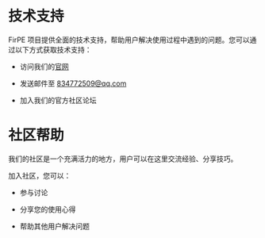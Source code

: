 # 技术支持

FirPE 项目提供全面的技术支持，帮助用户解决使用过程中遇到的问题。您可以通过以下方式获取技术支持：

- 访问我们的[官网](https://firpe.cn)

- 发送邮件至  [834772509@qq.com](mailto:834772509@qq.com)

- 加入我们的官方社区论坛



# 社区帮助

我们的社区是一个充满活力的地方，用户可以在这里交流经验、分享技巧。

加入社区，您可以：

- 参与讨论

- 分享您的使用心得

- 帮助其他用户解决问题